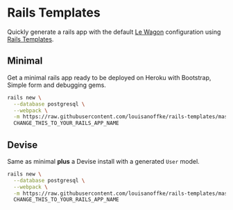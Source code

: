 # Rails Templates

Quickly generate a rails app with the default [Le Wagon](https://www.lewagon.com) configuration
using [Rails Templates](http://guides.rubyonrails.org/rails_application_templates.html).


## Minimal

Get a minimal rails app ready to be deployed on Heroku with Bootstrap, Simple form and debugging gems.

```bash
rails new \
  --database postgresql \
  --webpack \
  -m https://raw.githubusercontent.com/louisanoffke/rails-templates/master/minimal.rb \
  CHANGE_THIS_TO_YOUR_RAILS_APP_NAME
```

## Devise

Same as minimal **plus** a Devise install with a generated `User` model.

```bash
rails new \
  --database postgresql \
  --webpack \
  -m https://raw.githubusercontent.com/louisanoffke/rails-templates/master/devise.rb \
  CHANGE_THIS_TO_YOUR_RAILS_APP_NAME
```
